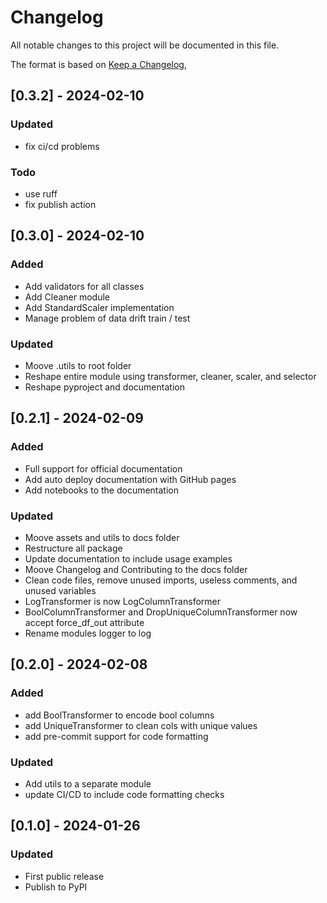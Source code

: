 # Changelog

All notable changes to this project will be documented in this file.

The format is based on [Keep a Changelog](https://keepachangelog.com/en/1.0.0/),


## [0.3.2] - 2024-02-10

### Updated
- fix ci/cd problems

### Todo
- use ruff
- fix publish action

## [0.3.0] - 2024-02-10

### Added
- Add validators for all classes
- Add Cleaner module
- Add StandardScaler implementation
- Manage problem of data drift train / test


### Updated
- Moove .utils to root folder
- Reshape entire module using transformer, cleaner, scaler, and selector
- Reshape pyproject and documentation

## [0.2.1] - 2024-02-09

### Added
- Full support for official documentation
- Add auto deploy documentation with GitHub pages
- Add notebooks to the documentation

### Updated
- Moove assets and utils to docs folder
- Restructure all package
- Update documentation to include usage examples
- Moove Changelog and Contributing to the docs folder
- Clean code files, remove unused imports, useless comments, and unused variables
- LogTransformer is now LogColumnTransformer
- BoolColumnTransformer and DropUniqueColumnTransformer now accept force_df_out attribute
- Rename modules logger to log

## [0.2.0] - 2024-02-08

### Added
- add BoolTransformer  to encode bool columns
- add UniqueTransformer to clean cols with unique values
- add pre-commit support for code formatting

### Updated

- Add utils to a separate module
- update CI/CD to include code formatting checks



## [0.1.0] - 2024-01-26

### Updated

- First public release
- Publish to PyPI
